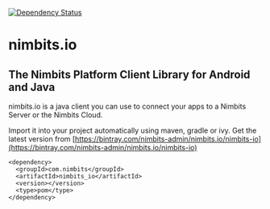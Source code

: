[![Dependency Status](https://www.versioneye.com/user/projects/5943e5da6725bd00475ca1f3/badge.svg?style=flat-square)](https://www.versioneye.com/user/projects/5943e5da6725bd00475ca1f3)

# nimbits.io

## The Nimbits Platform Client Library for Android and Java

nimbits.io is a java client you can use to connect your apps to a Nimbits Server or the Nimbits Cloud.

Import it into your project automatically using maven, gradle or ivy. Get the latest version from [https://bintray.com/nimbits-admin/nimbits.io/nimbits-io](https://bintray.com/nimbits-admin/nimbits.io/nimbits-io)
```
<dependency>
  <groupId>com.nimbits</groupId>
  <artifactId>nimbits_io</artifactId>
  <version></version>
  <type>pom</type>
</dependency>
```
